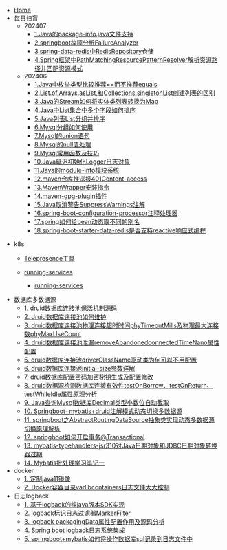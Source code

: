 - [Home](/) 
- 每日扫盲
  - 202407
    - [1.Java的package-info.java文件支持](dailyliteracy/202407/1.Java的package-info.java文件支持)
    - [2.springboot故障分析FailureAnalyzer](dailyliteracy/202407/2.springboot故障分析FailureAnalyzer)
    - [3.spring-data-redis中RedisRepository仓储](dailyliteracy/202407/3.spring-data-redis中RedisRepository仓储)
    - [4.Spring框架中PathMatchingResourcePatternResolver解析资源路径并匹配资源模式](dailyliteracy/202407/4.Spring框架中PathMatchingResourcePatternResolver解析资源路径并匹配资源模式)
  - 202406
    - [1.Java中枚举类型比较推荐==而不推荐equals](dailyliteracy/202406/1.Java中枚举类型比较推荐==而不推荐equals)
    - [2.List.of,Arrays.asList,和Collections.singletonList创建列表的区别](dailyliteracy/202406/2.List.of,Arrays.asList,和Collections.singletonList创建列表的区别 "列表区别")
    - [3.Java的Stream如何将实体类列表转换为Map](dailyliteracy/202406/3.Java的Stream如何将实体类列表转换为Map)
    - [4.Java中List集合中多个字段如何排序](dailyliteracy/202406/4.Java中List集合中多个字段如何排序)
    - [5.Java列表List分组并排序](dailyliteracy/202406/5.Java列表List分组并排序)
    - [6.Mysql分组如何使用](dailyliteracy/202406/6.Mysql分组如何使用)
    - [7.Mysql的union语句](dailyliteracy/202406/7.Mysql的union语句)
    - [8.Mysql的null值处理](dailyliteracy/202406/8.Mysql的null值处理)
    - [9.Mysql常用函数及技巧](dailyliteracy/202406/9.Mysql常用函数及技巧)
    - [10.Java延迟初始化Logger日志对象](dailyliteracy/202406/10.Java延迟初始化Logger日志对象)
    - [11.Java的module-info模块系统](dailyliteracy/202406/11.Java的module-info模块系统)
    - [12.maven仓库推送报401Content-access](dailyliteracy/202406/12.maven仓库推送报401Content-access)
    - [13.MavenWrapper安装指令](dailyliteracy/202406/13.MavenWrapper安装指令)
    - [14.maven-gpg-plugin插件](dailyliteracy/202406/14.maven-gpg-plugin插件)
    - [15.Java取消警告SuppressWarnings注解](dailyliteracy/202406/15.Java取消警告SuppressWarnings注解)
    - [16.spring-boot-configuration-processor注释处理器](dailyliteracy/202406/16.spring-boot-configuration-processor注释处理器)
    - [17.spring如何给bean动态取不同的别名](dailyliteracy/202406/17.spring如何给bean动态取不同的别名)
    - [18.spring-boot-starter-data-redis是否支持reactive响应式编程](dailyliteracy/202406/18.spring-boot-starter-data-redis是否支持reactive响应式编程)
    
  


* k8s
	
	- [Telepresence工具](k8s/Telepresence工具 "Telepresence")
	
	- [running-services](thread/running-services "多线程")
	  - [running-services](thread/running-services "多线程")

- 数据库多数据源
  - [1. druid数据库连接池保活机制源码](datasource/druid数据库连接池保活机制源码 "多数据源")
  - [2. druid数据库连接池如何维护](datasource/druid数据库连接池如何维护 "多线程")
  - [3. druid数据库连接池物理连接超时时间phyTimeoutMills及物理最大连接数phyMaxUseCount](datasource/druid数据库连接池物理连接超时时间phyTimeoutMills及物理最大连接数phyMaxUseCount)
  - [4. druid数据库连接池泄漏removeAbandonedconnectedTimeNano属性配置](datasource/druid数据库连接池泄漏removeAbandonedconnectedTimeNano属性配置)
  - [5. druid数据库连接池driverClassName驱动类为何可以不用配置](datasource/druid数据库连接池driverClassName驱动类为何可以不用配置)
  - [6. druid数据库连接池initial-size参数详解](datasource/druid数据库连接池initial-size参数详解)
  - [7. druid数据库配置密码加密秘钥生成及配置修改](datasource/druid数据库配置密码加密秘钥生成及配置修改)
  - [8. druid数据源检测数据库连接有效性testOnBorrow、testOnReturn、testWhileIdle属性原理分析](datasource/druid数据源检测数据库连接有效性testOnBorrow、testOnReturn、testWhileIdle属性原理分析)
  - [9. Java查询Mysql数据库Decimal类型小数位自动截取](datasource/Java查询Mysql数据库Decimal类型小数位自动截取)
  - [10. Springboot+mybatis+druid注解模式动态切换多数据源](datasource/dynamicdatasource)
  - [11. springboot之AbstractRoutingDataSource抽象类实现动态多数据源切换原理解析](datasource/springboot之AbstractRoutingDataSource抽象类实现动态多数据源切换原理解析)
  - [12. springboot如何开启事务@Transactional](datasource/springboot如何开启事务@Transactional)
  - [13. mybatis-typehandlers-jsr310对Java日期对象和JDBC日期对象转换器过期](datasource/mybatis-typehandlers-jsr310对Java日期对象和JDBC日期对象转换器过期)
  - [14. Mybatis批处理学习笔记一](datasource/Mybatis批处理学习笔记一)
- docker
  - [1. 定制java11镜像](docker/定制java11镜像)
  - [2. Docker容器目录varlibcontainers日志文件太大控制](docker/Docker容器目录varlibcontainers日志文件太大控制)
- 日志logback
  - [1. 基于logback的纯java版本SDK实现](base/logback/解锁新技能《基于logback的纯java版本SDK实现》)
  - [2. logback标记日志过滤器MarkerFilter](base/logback/解锁新技能《logback标记日志过滤器MarkerFilter》)
  - [3. logback packagingData属性配置作用及源码分析](base/logback/logback+packagingData属性配置作用及源码分析)
  - [4. Spring boot logback日志系统集成](base/logback/springboot+logback日志系统集成)
  - [5. springboot+mybatis如何将操作数据库sql记录到日志文件中](base/logback/springboot+mybatis如何将操作数据库sql记录到日志文件中)